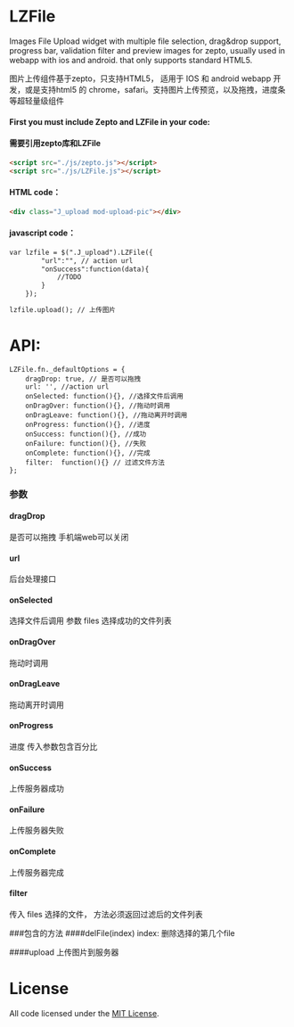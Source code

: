 # LZFile
Images File Upload widget with multiple file selection, drag&amp;drop support, progress bar, validation filter and preview images for zepto, usually used in webapp with ios and android. that only supports standard HTML5.

图片上传组件基于zepto，只支持HTML5， 适用于 IOS 和 android webapp 开发，或是支持html5 的 chrome，safari。支持图片上传预览，以及拖拽，进度条等超轻量级组件


#### First you must include Zepto and LZFile in your code:
#### 需要引用zepto库和LZFile

```html
<script src="./js/zepto.js"></script>
<script src="./js/LZFile.js"></script>
```

#### HTML code：

```html
<div class="J_upload mod-upload-pic"></div>
```

#### javascript code：
```html
var lzfile = $(".J_upload").LZFile({
        "url":"", // action url
        "onSuccess":function(data){
            //TODO
        }
    });
```

```html
lzfile.upload(); // 上传图片
```


# API:

```
LZFile.fn._defaultOptions = {
    dragDrop: true, // 是否可以拖拽
    url: '', //action url
    onSelected: function(){}, //选择文件后调用
    onDragOver: function(){}, //拖动时调用
    onDragLeave: function(){}, //拖动离开时调用
    onProgress: function(){}, //进度
    onSuccess: function(){}, //成功
    onFailure: function(){}, //失败
    onComplete: function(){}, //完成
    filter:  function(){} // 过滤文件方法
};
```

### 参数

#### dragDrop
是否可以拖拽 手机端web可以关闭

#### url
后台处理接口

#### onSelected
选择文件后调用 参数 files 选择成功的文件列表

#### onDragOver
拖动时调用

#### onDragLeave
拖动离开时调用

#### onProgress
进度 传入参数包含百分比

#### onSuccess
上传服务器成功

#### onFailure
上传服务器失败

#### onComplete
上传服务器完成

#### filter
传入 files 选择的文件， 方法必须返回过滤后的文件列表

###包含的方法
####delFile(index)
index: 删除选择的第几个file

####upload
上传图片到服务器

# License

All code licensed under the [MIT License](http://www.opensource.org/licenses/mit-license.php).
